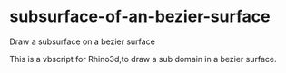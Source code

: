 subsurface-of-an-bezier-surface
===============================

Draw a subsurface on a bezier surface 

This is a vbscript for Rhino3d,to draw a sub domain in a bezier surface.

